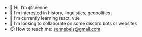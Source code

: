 - 👋 Hi, I’m @snenne
- 👀 I’m interested in history, linguistics, geopolitics
- 🌱 I’m currently learning react, vue
- 💞️ I’m looking to collaborate on some discord bots or websites
- 📫 How to reach me: sennebels@gmail.com
